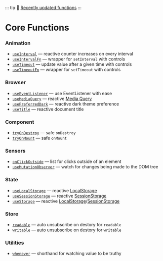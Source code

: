 ::: tip
📰 [Recently updated functions](/recently-updated)
:::

# Core Functions

<!--GENERATED LIST, DO NOT MODIFY MANUALLY-->
<!--FUNCTIONS_LIST_STARTS-->
### Animation
  - [`useInterval`](/shared/useInterval/) — reactive counter increases on every interval
  - [`useIntervalFn`](/shared/useIntervalFn/) — wrapper for `setInterval` with controls
  - [`useTimeout`](/shared/useTimeout/) — update value after a given time with controls
  - [`useTimeoutFn`](/shared/useTimeoutFn/) — wrapper for `setTimeout` with controls

### Browser
  - [`useEventListener`](/core/useEventListener/) — use EventListener with ease
  - [`useMediaQuery`](/core/useMediaQuery/) — reactive [Media Query](https://developer.mozilla.org/en-US/docs/Web/CSS/Media_Queries/Testing_media_queries)
  - [`usePreferredDark`](/core/usePreferredDark/) — reactive dark theme preference
  - [`useTitle`](/core/useTitle/) — reactive document title

### Component
  - [`tryOnDestroy`](/shared/tryOnDestroy/) — safe `onDestroy`
  - [`tryOnMount`](/shared/tryOnMount/) — safe `onMount`

### Sensors
  - [`onClickOutside`](/core/onClickOutside/) — list for clicks outside of an element
  - [`useMutationObserver`](/core/useMutationObserver/) — watch for changes being made to the DOM tree

### State
  - [`useLocalStorage`](/core/useLocalStorage/) — reactive [LocalStorage](https://developer.mozilla.org/en-US/docs/Web/API/Window/localStorage)
  - [`useSessionStorage`](/core/useSessionStorage/) — reactive [SessionStorage](https://developer.mozilla.org/en-US/docs/Web/API/Window/sessionStorage)
  - [`useStorage`](/core/useStorage/) — reactive [LocalStorage](https://developer.mozilla.org/en-US/docs/Web/API/Window/localStorage)/[SessionStorage](https://developer.mozilla.org/en-US/docs/Web/API/Window/sessionStorage)

### Store
  - [`readable`](/shared/readable/) — auto unsubscribe on destory for `readable`
  - [`writable`](/shared/writable/) — auto unsubscribe on destory for `writable`

### Utilities
  - [`whenever`](/shared/whenever/) — shorthand for watching value to be truthy


<!--FUNCTIONS_LIST_ENDS-->
